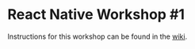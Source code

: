 # React Native Workshop #1
Instructions for this workshop can be found in the [wiki](https://github.com/NCSU-App-Development-Club/react-native-workshop-1/wiki).

